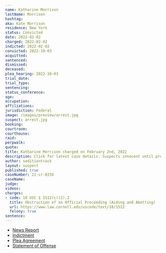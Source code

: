 ```yaml
---
name: Katharine Morrison
lastName: Morrison
hashtag:
aka: Kate Morrison
residence: New York
status: Convicted
date: 2022-02-02
charged: 2022-02-02
indicted: 2022-02-02
convicted: 2022-10-03
acquitted:
sentenced:
dismissed:
deceased:
plea_hearing: 2022-10-03
trial_date:
trial_type:
sentencing:
status_conference:
age:
occupation:
affiliations:
jurisdiction: Federal
image: /images/preview/arrest.jpg
suspect: arrest.jpg
booking:
courtroom:
courthouse:
raid:
perpwalk:
quote:
title: Katharine Morrison charged on February 2nd, 2022
description: Click for latest case details. Suspects innocent until proven guilty.
author: seditiontrack
layout: suspect
published: true
caseNumber: 21-cr-0334
caseName:
judge:
videos:
charges:
- code: 18 USC § 1512(c)(2),2
  title: Obstruction of an Official Proceeding (Aiding and Abetting)
  url: https://www.law.cornell.edu/uscode/text/18/1512
  felony: true
sentence:
---
```

- [News Report](https://www.whec.com/livingston-county-ny-news/livingston-county-woman-indicted-for-capitol-riot/6426541/)
- [Indictment](https://www.justice.gov/usao-dc/case-multi-defendant/file/1473421/download)
- [Plea Agreement](https://www.justice.gov/usao-dc/case-multi-defendant/file/1540346/download)
- [Statement of Offense](https://www.justice.gov/usao-dc/case-multi-defendant/file/1540351/download)
